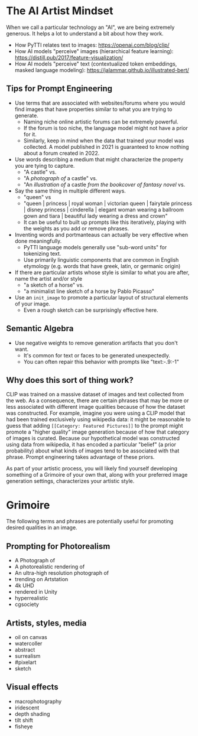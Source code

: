 # The AI Artist Mindset

When we call a particular technology an "AI", we are being extremely generous. It helps a lot to understand a bit about how they work.

* How PyTTI relates text to images: https://openai.com/blog/clip/
* How AI models "perceive" images (hierarchical feature learning): https://distill.pub/2017/feature-visualization/
* How AI models "perceive" text (contextualized token embeddings, masked language modeling): https://jalammar.github.io/illustrated-bert/


## Tips for Prompt Engineering

* Use terms that are associated with websites/forums where you would find images that have properties similar to what you are trying to generate. 
  * Naming niche online artistic forums can be extremely powerful.
  * If the forum is too niche, the language model might not have a prior for it.
  * Similarly, keep in mind when the data that trained your model was collected. A model published in 2021 is guaranteed to know nothing about a forum created in 2022.
* Use words describing a medium that might characterize the property you are tying to capture. 
  * "A castle" vs. 
  * "A *photograph of* a castle" vs.
  * "An *illustration of* a castle *from the bookcover of fantasy novel* vs.
* Say the same thing in multiple different ways.
  * "queen" vs
  * "queen | princess | royal woman | victorian queen | fairytale princess | disney princess | cinderella | elegant woman wearing a ballroom gown and tiara | beautiful lady wearing a dress and crown"
  * It can be useful to built up prompts like this iteratively, playing with the weights as you add or remove phrases.
* Inventing words and portmanteaus can actually be very effective when done meaningfully.
  * PyTTI language models generally use "sub-word units" for tokenizing text.
  * Use primarily linguistic components that are common in English etymology (e.g. words that have greek, latin, or germanic origin)
* If there are particular artists whose style is similar to what you are after, name the artist and/or style
  * "a sketch of a horse" vs.
  * "a minimalist line sketch of a horse by Pablo Picasso"
* Use an `init_image` to promote a particular layout of structural elements of your image.
  * Even a rough sketch can be surprisingly effective here.

## Semantic Algebra

* Use negative weights to remove generation artifacts that you don't want.
  * It's common for text or faces to be generated unexpectedly. 
  * You can often repair this behavior with prompts like "text:-.9:-1"


## Why does this sort of thing work?

CLIP was trained on a massive dataset of images and text collected from the web. As a consequence, there are certain phrases that may be more or less associated with different image qualities because of how the dataset was constructed. For example, imagine you were using a CLIP model that had been trained exclusively using wikipedia data: it might be reasonable to guess that adding `[[Category: Featured Pictures]]` to the prompt might promote a "higher quality" image generation because of how that category of images is curated. Because our hypothetical model was constructed using data from wikipedia, it has encoded a particular "belief" (a prior probability) about what kinds of images tend to be associated with that phrase. Prompt engineering takes advantage of these priors.

As part of your artistic process, you will likely find yourself developing something of a Grimoire of your own that, along with your preferred image generation settings, characterizes your artistic style.

# Grimoire

The following terms and phrases are potentially useful for promoting desired qualities in an image.

## Prompting for Photorealism

* A Photograph of
* A photorealistic rendering of
* An ultra-high resolution photograph of
* trending on Artstation
* 4k UHD
* rendered in Unity
* hyperrealistic
* cgsociety

## Artists, styles, media

* oil on canvas
* watercoller
* abstract
* surrealism
* #pixelart
* sketch

## Visual effects

* macrophotography
* iridescent
* depth shading
* tilt shift
* fisheye